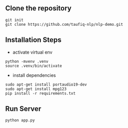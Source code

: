 
## Clone the repository 
```
git init
git clone https://github.com/taufiq-nlp/nlp-demo.git
```

## Installation Steps
- activate virtual env
```
python -mvenv .venv
source .venv/bin/activate
```
- install dependencies
```
sudo apt-get install portaudio19-dev
sudo apt-get install mpg123
pip install -r requirements.txt
```

## Run Server

`python app.py`
